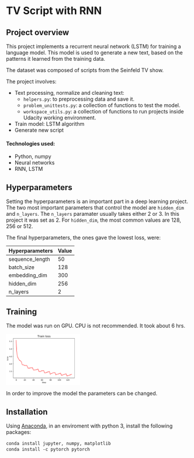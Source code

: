 # TV Script with RNN

## Project overview

This project implements a recurrent neural network (LSTM) for training a language model. This model is used to generate a new text, based on the patterns it learned from the training data.

The dataset was composed of scripts from the Seinfeld TV show.

The project involves:

* Text processing, normalize and cleaning text: 
   * `helpers.py`: to preprocessing data and save it.
   * `problem_unittests.py`: a collection of functions to test the model.
   * `workspace_utils.py`: a collection of functions to run projects inside Udacity working environment.
* Train model: LSTM algorithm
* Generate new script

#### Technologies used:

* Python, numpy
* Neural networks 
* RNN, LSTM

## Hyperparameters

Setting the hyperparameters is an important part in a deep learning project. The two most important parameters that control the model are `hidden_dim` and  `n_layers`. The `n_layers` paramater usually takes either 2 or 3. In this project it was set as 2. For `hidden_dim`, the most common values are 128, 256 or 512.

The final hyperparameters, the ones gave the lowest loss, were:

| Hyperparameters  | Value   | 
| -------------- | --------- |
| sequence_length  | 50      | 
| batch_size       | 128     | 
| embedding_dim    | 300     | 
| hidden_dim       | 256     | 
| n_layers         | 2       | 

## Training 

The model was run on GPU. CPU is not recommended. It took about 6 hrs.

<img src="./ims/training.PNG" width=40% align="center">

In order to improve the model the parameters can be changed.

## Installation

Using [Anaconda](https://www.anaconda.com/products/individual), in an enviroment with python 3, install the following packages:

```
conda install jupyter, numpy, matplotlib 
conda install -c pytorch pytorch
```
